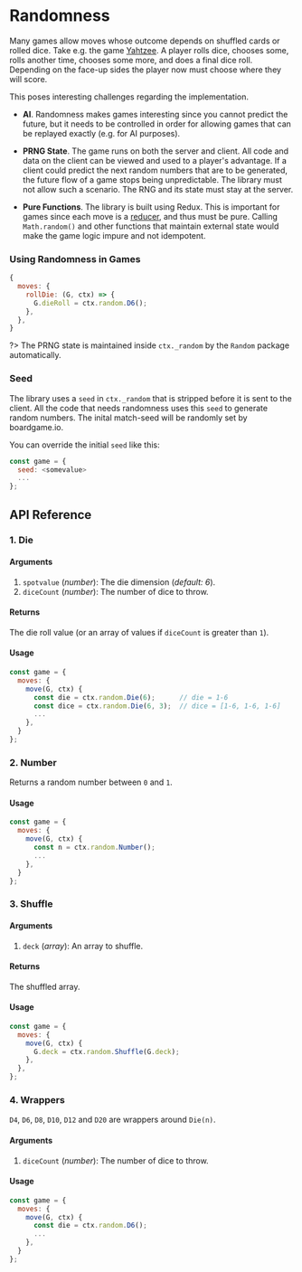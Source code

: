 # Randomness

Many games allow moves whose outcome depends on shuffled cards or rolled dice.
Take e.g. the game [Yahtzee](https://en.wikipedia.org/wiki/Yahtzee).
A player rolls dice, chooses some, rolls another time, chooses some more, and does a final dice roll.
Depending on the face-up sides the player now must choose where they will score.

This poses interesting challenges regarding the implementation.

- **AI**. Randomness makes games interesting since you cannot predict the future, but it
  needs to be controlled in order for allowing games that can be replayed exactly (e.g. for AI purposes).

- **PRNG State**. The game runs on both the server and client.
  All code and data on the client can be viewed and used to a player's advantage.
  If a client could predict the next random numbers that are to be generated, the future flow of a game stops being unpredictable.
  The library must not allow such a scenario. The RNG and its state must stay at the server.

- **Pure Functions**. The library is built using Redux. This is important for games since each move is a [reducer](https://redux.js.org/docs/basics/Reducers.html),
  and thus must be pure. Calling `Math.random()` and other functions that
  maintain external state would make the game logic impure and not idempotent.

### Using Randomness in Games

```js
{
  moves: {
    rollDie: (G, ctx) => {
      G.dieRoll = ctx.random.D6();
    },
  },
}
```

?> The PRNG state is maintained inside `ctx._random` by the `Random`
package automatically.

### Seed

The library uses a `seed` in `ctx._random` that is stripped before it
is sent to the client. All the code that needs randomness uses this
`seed` to generate random numbers.
The inital match-seed will be randomly set by boardgame.io.

You can override the initial `seed` like this:

```js
const game = {
  seed: <somevalue>
  ...
};
```

## API Reference

### 1. Die

#### Arguments

1. `spotvalue` (_number_): The die dimension (_default: 6_).
2. `diceCount` (_number_): The number of dice to throw.

#### Returns

The die roll value (or an array of values if `diceCount` is greater than `1`).

#### Usage

```js
const game = {
  moves: {
    move(G, ctx) {
      const die = ctx.random.Die(6);      // die = 1-6
      const dice = ctx.random.Die(6, 3);  // dice = [1-6, 1-6, 1-6]
      ...
    },
  }
};
```

### 2. Number

Returns a random number between `0` and `1`.

#### Usage

```js
const game = {
  moves: {
    move(G, ctx) {
      const n = ctx.random.Number();
      ...
    },
  }
};
```

### 3. Shuffle

#### Arguments

1. `deck` (_array_): An array to shuffle.

#### Returns

The shuffled array.

#### Usage

```js
const game = {
  moves: {
    move(G, ctx) {
      G.deck = ctx.random.Shuffle(G.deck);
    },
  },
};
```

### 4. Wrappers

`D4`, `D6`, `D8`, `D10`, `D12` and `D20` are wrappers around
`Die(n)`.

#### Arguments

1. `diceCount` (_number_): The number of dice to throw.

#### Usage

```js
const game = {
  moves: {
    move(G, ctx) {
      const die = ctx.random.D6();
      ...
    },
  }
};
```
